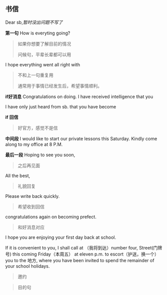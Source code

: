 ## 书信

Dear sb,*暂时没出问题不写了*

**第一句**
How is everyting going?

> 如果你想要了解目前的情况
> 
> 问候句，平辈长辈都可以用

I hope everything went all right with

> 不和上一句重复用
> 
> 通常用于事情已经发生后，希望事情顺利。


**if好消息**
Congratulations on doing. I have received intelligence that you 

I have only just heard from sb. that you have become

**if 回信**

> 好官方，感觉不是信

**中间段**
I would like to start our private lessons this Saturday. Kindly come along to my office at 8 P.M. 

**最后一段**
Hoping to see you soon,  

> 之后再见面

All the best,
> 
>礼貌回复

Please write back quickly.
> 
> 希望收到回信

congratulations again on becoming prefect.
> 和好消息对应

I hope you are enjoying your first day back at school. 

If it is convenient to you, I shall call at （我将到达）number four, Street(门牌号) this coming Friday（本周五） at eleven p.m. to escort（护送，换一个） you to the 地方, where you have been invited to spend the remainder of your school holidays. 
> 邀约


 


> 目的句
